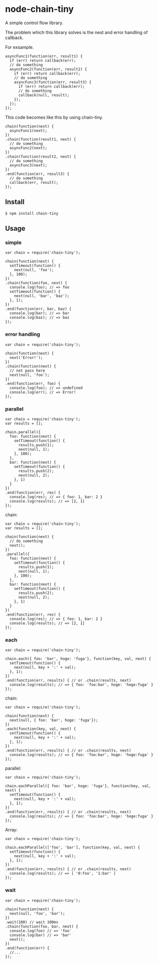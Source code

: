 # node-chain-tiny

A simple control flow library.

The problem which this library solves is the nest and error handling of callback.

For exsample.

    asyncFunc1(function(err, result1) {
      if (err) return callback(err);
      // do something
      asyncFunc2(function(err, result2) {
        if (err) return callback(err);
        // do something
        asyncFunc3(function(err, result3) {
          if (err) return callback(err);
          // do something
          callback(null, result);
        });
      });
    });

This code becomes like this by using chain-tiny. 

    chain(function(next) {
      asyncFunc1(next);
    })
    .chain(function(result1, next) {
      // do something
      asyncFunc2(next);
    })
    .chain(function(result2, next) {
      // do something
      asyncFunc3(next);
    })
    .end(function(err, result3) {
      // do something
      callback(err, result);
    });

## Install

    $ npm install chain-tiny

## Usage

### simple

    var chain = require('chain-tiny');

    chain(function(next) {
      setTimeout(function() {
        next(null, 'foo');
      }, 100);
    })
    .chain(function(foo, next) {
      console.log(foo); // => foo
      setTimeout(function() {
        next(null, 'bar', 'baz');
      }, 1);
    })
    .end(function(err, bar, baz) {
      console.log(bar); // => bar
      console.log(baz); // => baz
    });

### error handling

    var chain = require('chain-tiny');

    chain(function(next) {
      next('Error!');
    })
    .chain(function(next) {
      // not pass here
      next(null, 'foo');
    })
    .end(function(err, foo) {
      console.log(foo); // => undefined
      console.log(err); // => Error!
    });

### parallel

    var chain = require('chain-tiny');
    var results = [];

    chain.parallel({
      foo: function(next) {
        setTimeout(function() {
          results.push(1);
          next(null, 1);
        }, 100);
      },
      bar: function(next) {
        setTimeout(function() {
          results.push(2);
          next(null, 2);
        }, 1)
      }
    })
    .end(function(err, res) {
      console.log(res); // => { foo: 1, bar: 2 }
      console.log(results); // => [2, 1]
    });

chain:

    var chain = require('chain-tiny');
    var results = [];

    chain(function(next) {
      // do something
      next();
    })
    .parallel({
      foo: function(next) {
        setTimeout(function() {
          results.push(1);
          next(null, 1);
        }, 100);
      },
      bar: function(next) {
        setTimeout(function() {
          results.push(2);
          next(null, 2);
        }, 1)
      }
    })
    .end(function(err, res) {
      console.log(res); // => { foo: 1, bar: 2 }
      console.log(results); // => [2, 1]
    });

### each

    var chain = require('chain-tiny');

    chain.each({ foo: 'bar', hoge: 'fuga'}, function(key, val, next) {
      setTimeout(function() {
        next(null, key + ':' + val);
      }, 1);
    })
    .end(function(err, results) { // or .chain(results, next)
      console.log(results); // => { foo: 'foo:bar', hoge: 'hoge:fuga' }
    });

chain:

    var chain = require('chain-tiny');

    chain(function(next) {
      next(null, { foo: 'bar', hoge: 'fuga'});
    })
    .each(function(key, val, next) {
      setTimeout(function() {
        next(null, key + ':' + val);
      }, 1);
    })
    .end(function(err, results) { // or .chain(results, next)
      console.log(results); // => { foo: 'foo:bar', hoge: 'hoge:fuga' }
    });

parallel:

    var chain = require('chain-tiny');

    chain.eachParallel({ foo: 'bar', hoge: 'fuga'}, function(key, val, next) {
      setTimeout(function() {
        next(null, key + ':' + val);
      }, 1);
    })
    .end(function(err, results) { // or .chain(results, next)
      console.log(results); // => { foo: 'foo:bar', hoge: 'hoge:fuga' }
    });

Array:

    var chain = require('chain-tiny');

    chain.eachParallel(['foo', 'bar'], function(key, val, next) {
      setTimeout(function() {
        next(null, key + ':' + val);
      }, 1);
    })
    .end(function(err, results) { // or .chain(results, next)
      console.log(results); // => [ '0:foo', '1:bar' ]
    });

### wait

    var chain = require('chain-tiny');

    chain(function(next) {
      next(null, 'foo', 'bar');
    })
    .wait(100) // wait 100ms
    .chain(function(foo, bar, next) {
      console.log(foo) // => 'foo'
      console.log(bar) // => 'bar'
      next();
    })
    .end(function(err) {
      //...
    });
